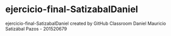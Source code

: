 # ejercicio-final-SatizabalDaniel
ejercicio-final-SatizabalDaniel created by GitHub Classroom
Daniel Mauricio Satizábal Pazos - 201520679

